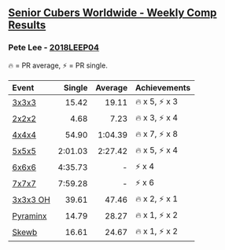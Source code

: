 <style>table {white-space: nowrap;}</style>

## [Senior Cubers Worldwide - Weekly Comp Results](/scw-comp/results/)
### Pete Lee - [2018LEEP04](https://www.worldcubeassociation.org/persons/2018LEEP04)

🔥 = PR average, ⚡ = PR single.

| Event | Single | Average | Achievements|
| :-- | --: | --: | :-- |
| [3x3x3](333.md) | 15.42 | 19.11 | 🔥 x 5, ⚡ x 3 |
| [2x2x2](222.md) | 4.68 | 7.23 | 🔥 x 3, ⚡ x 4 |
| [4x4x4](444.md) | 54.90 | 1:04.39 | 🔥 x 7, ⚡ x 8 |
| [5x5x5](555.md) | 2:01.03 | 2:27.42 | 🔥 x 5, ⚡ x 4 |
| [6x6x6](666.md) | 4:35.73 | - | ⚡ x 4 |
| [7x7x7](777.md) | 7:59.28 | - | ⚡ x 6 |
| [3x3x3 OH](333oh.md) | 39.61 | 47.46 | 🔥 x 2, ⚡ x 1 |
| [Pyraminx](pyram.md) | 14.79 | 28.27 | 🔥 x 1, ⚡ x 2 |
| [Skewb](skewb.md) | 16.61 | 24.67 | 🔥 x 1, ⚡ x 2 |

<!-- Global site tag (gtag.js) - Google Analytics -->
<script async src="https://www.googletagmanager.com/gtag/js?id=UA-86348435-3"></script>
<script>window.dataLayer = window.dataLayer || []; function gtag() {dataLayer.push(arguments);} gtag('js', new Date()); gtag('config', 'UA-86348435-3');</script>
